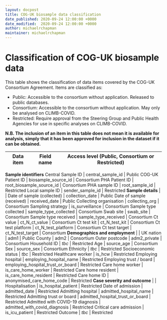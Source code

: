 ```yaml
---
layout: docpost
title: COG-UK biosample data classification
date_published: 2020-09-24 12:00:00 +0000
date_modified:  2020-09-24 12:00:00 +0000
author: michaelrchapman
maintainer: michaelrchapman
---
```


# Classification of COG-UK biosample data

This table shows the classification of data items covered by the COG-UK Consortium Agreement. Items are classified as:
* Public: Accessible to the consortium without application. Released to public databases.
* Consortium: Accessible to the consortium without application. May only be analysed on CLIMB-COVID.
* Restricted: Require approval from the Steering Group and Public Health Agencies for use in specific analyses on CLIMB-COVID.

**N.B. The inclusion of an item in this table does not mean it is available for analysis, simply that it has been approved for inclusion in the dataset if it can be obtained.**

Data item | Field name |  Access level (Public, Consortium or Restricted)
----------|------------|---------------------------------------------------
**Sample identifiers**
Central Sample ID | central_sample_id | Public
COG-UK Patient ID | biosample_source_id | Consortium
PHA Patient ID | root_biosample_source_id | Consortium
PHA sample ID | root_sample_id | Restricted
Local sample ID | sender_sample_id | Restricted
**Sample details** |  | 
Date of sample (collected) | collection_date | Public
Date of sample (received) | received_date | Public
Collecting organisation | collecting_org | Consortium
Sampling strategy | is_surveillance | Consortium
Sample type collected | sample_type_collected | Consortium
Swab site | swab_site | Consortium
Sample type received | sample_type_received | Consortium
Ct value | ct_N_ct_value | Consortium
Ct test kit | ct_N_test_kit | Consortium
Ct test platform | ct_N_test_platform | Consortium
Ct test target | ct_N_test_target | Consortium
**Demographics and employment** |  | 
UK nation | adm1 | Public
County | adm2 | Consortium
Outer postcode | adm2_private | Consortium
Household ID | *tbc* | Restricted
Age | source_age | Consortium
Sex | source_sex | Consortium
Ethnicity | *tbc* | Restricted
Socioeconomic status | *tbc* | Restricted
Healthcare worker | is_hcw | Restricted
Employing hospital | employing_hospital_name | Restricted
Employing trust / board | employing_hospital_trust_or_board | Restricted
Care home worker | is_care_home_worker | Restricted
Care home resident | is_care_home_resident | Restricted
Care home ID | anonymised_care_home_code | Restricted
**Case severity and outcome** |  | 
Hospitalisation | is_hospital_patient | Restricted
Date of admission | admitted_date | Restricted
Admitting hospital | admitted_hospital_name | Restricted
Admitting trust or board | admitted_hospital_trust_or_board | Restricted
Admitted with COVID-19 diagnosis | admitted_with_covid_diagnosis | Restricted
Critical care admission | is_icu_patient | Restricted
Outcome | *tbc* | Restricted
